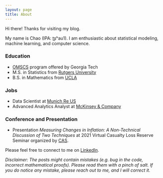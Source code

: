 ```yaml
---
layout: page
title: About
---
```


Hi there! Thanks for visiting my blog.

My name is Chao (IPA: ʈʂʰau1). I am enthusiastic about statistical modeling, machine learning, and computer science.

### Education
- [OMSCS](https://omscs.gatech.edu/) program offered by Georgia Tech
- M.S. in Statistics from [Rutgers University](https://stat.rutgers.edu/)
- B.S. in Mathematics from [UCLA](https://www.math.ucla.edu/)

### Jobs
- Data Scientist at [Munich Re US](https://www.munichre.com/en/homepage/index.html)
- Advanced Analytics Analyst at [McKinsey & Company](https://www.mckinsey.com/)

### Conference and Presentation
- Presentation _Measuring Changes in Inflation: A Non-Technical Discussion of Two Techniques_ at 2021 Virtual Casualty Loss Reserve Seminar organized by [CAS](casact.org).

Please feel free to connect to me on [LinkedIn](https://www.linkedin.com/in/cguo/).

_Disclaimer: The posts might contain mistakes (e.g. bug in the code, incorrect mathematical proofs). Please read them with a pinch of salt. If you do notice any mistake, please reach out to me, and I will correct it._
